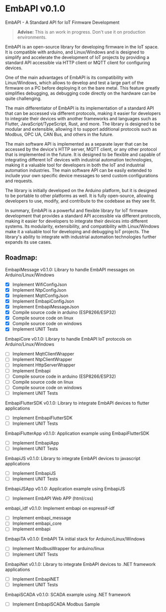 EmbAPI v0.1.0
===

EmbAPI - A Standard API for IoT Firmware Development

> **Advise:** This is an work in progress. Don't use it on production environments.

EmbAPI is an open-source library for developing firmware  in the IoT space. It is compatible with arduino, and Linux/Windows and is designed to simplify and accelerate the development of IoT projects by providing a standard API accessible via HTTP client or MQTT client for configuring devices.

One of the main advantages of EmbAPI is its compatibility with Linux/Windows, which allows to develop and test a large part of the firmware on a PC before deploying it on the bare metal. This feature greatly simplifies debugging, as debugging code directly on the hardware can be quite challenging.

The main differentiator of EmbAPI is its implementation of a standard API that can be accessed via different protocols, making it easier for developers to integrate their devices with another frameworks and languages such as Flutter, JavaScript/TypeScript, Rust, and more. The library is designed to be modular and extensible, allowing it to support additional protocols such as Modbus, OPC UA, CAN Bus, and others in the future.

The main software API is implemented as a separate layer that can be accessed by the device's HTTP server, MQTT client, or any other protocol that is implemented in the future. It is designed to be flexible and capable of integrating different IoT devices with industrial automation technologies, making it a valuable tool for developers in both the IoT and industrial automation industries. The main software API can be easily extended to include your own specific device messages to send custom configurations and requests. 

The library is initially developed on the Arduino platform, but it is designed to be portable to other platforms as well. It is fully open-source, allowing developers to use, modify, and contribute to the codebase as they see fit.

In summary, EmbAPI is a powerful and flexible library for IoT firmware development that provides a standard API accessible via different protocols, making it easier for developers to integrate their devices into different systems. Its modularity, extensibility, and compatibility with Linux/Windows make it a valuable tool for developing and debugging IoT projects. The library's ability to integrate with industrial automation technologies further expands its use cases.

## Roadmap:

EmbapiMessage v0.1.0: Library to handle EmbAPI messages on Arduino/Linux/Windows

 - [X] Implement WifiConfigJson
 - [X] Implement NtpConfigJson
 - [X] Implement MqttConfigJson
 - [X] Implement EmbapiConfigJson
 - [X] Implement EmbapiMessageJson
 - [X] Compile source code in arduino (ESP8266/ESP32)
 - [X] Compile source code on linux
 - [X] Compile source code on windows
 - [X] Implement UNIT Tests

EmbapiCore v0.1.0: Library to handle EmbAPI IoT protocols on Arduino/Linux/Windows

 - [ ] Implement MqttClientWrapper
 - [ ] Implement NtpClientWrapper
 - [ ] Implement HttpServerWrapper
 - [ ] Implement Embapi
 - [ ] Compile source code in arduino (ESP8266/ESP32)
 - [ ] Compile source code on linux
 - [ ] Compile source code on windows
 - [ ] Implement UNIT Tests

EmbapiFlutterSDK v0.1.0: Library to integrate EmbAPI devices to flutter applications
 - [ ] Implement EmbapiFlutterSDK
 - [ ] Implement UNIT Tests

EmbapiFlutterApp v0.1.0: Application example using EmbapiFlutterSDK
 - [ ] Implement EmbapiApp
 - [ ] Implement UNIT Tests

EmbapiJS v0.1.0: Library to integrate EmbAPI devices to javascript applications
 - [ ] Implement EmbapiJS
 - [ ] Implement UNIT Tests

EmbapiJSApp v0.1.0: Application example using EmbapiJS
 - [ ] Implement EmbAPI Web APP (html/css)

embapi_idf v0.1.0: Implement embapi on espressif-idf
 - [ ] Implement embapi_message
 - [ ] Implement embapi_core
 - [ ] Implement embapi

EmbapiTA v0.1.0: EmbAPI TA initial stack for Arduino/Linux/Windows

- [ ] Implement ModbusWrapper for arduino/linux
- [ ] Implement UNIT Tests

EmbapiNet v0.1.0: Library to integrate EmbAPI devices to .NET framework applications

- [ ] Implement EmbapiNET
- [ ] Implement UNIT Tests

EmbapiSCADA v0.1.0: SCADA example using .NET framework

- [ ] Implement EmbapiSCADA Modbus Sample
